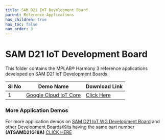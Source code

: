 ```yaml
---
title: SAM D21 IoT Development Board
parent: Reference Applications
has_children: true
has_toc: false
nav_order: 3
---
```

# SAM D21 IoT Development Board

This folder contains the MPLAB® Harmony 3 reference applications developed on SAM D21 IoT Development Boards.

|SI No| Demo Name | Download Link |
| --- | --- | -- |
| 1 | [Google Cloud IoT Core](./google_cloud_iot_core/readme.md) | [Click Here](https://github.com/MicrochipTech/MPLAB-Harmony-Reference-Apps/releases/latest/download/google_cloud_iot_core.zip) |

### More Application Demos

For more application demos on [SAM D21 IoT WG Development Board](https://www.microchip.com/DevelopmentTools/ProductDetails/EV75S95A) and other Development Boards/Kits having the same part number **(ATSAMD21G18A)** <a href="https://mplab-discover.microchip.com/v1?s0=ATSAMD21G18A" target="_blank"> CLICK HERE </a>
